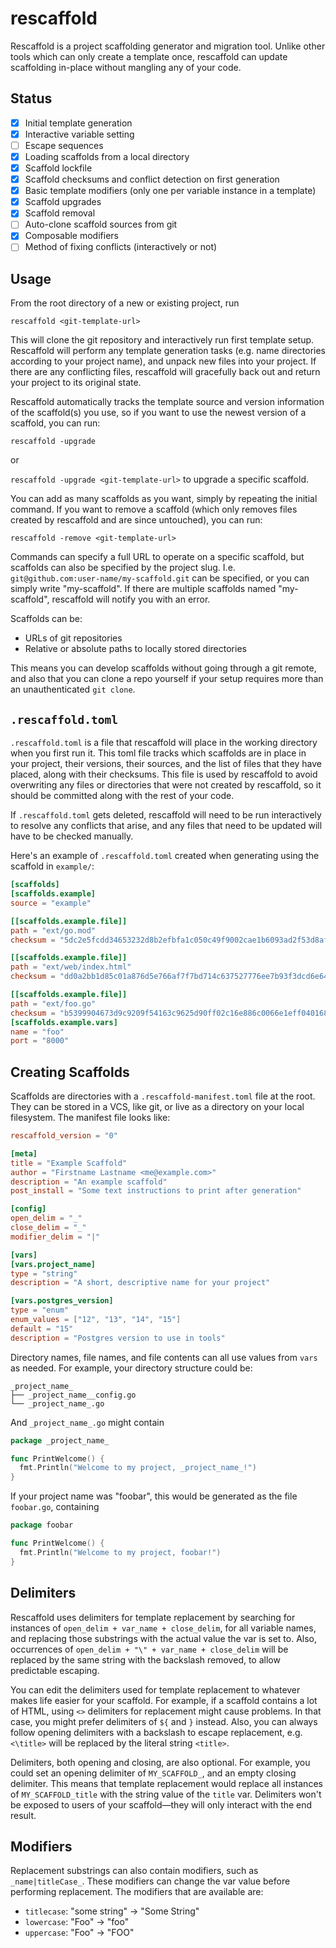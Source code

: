 # rescaffold

Rescaffold is a project scaffolding generator and migration tool. Unlike other tools which can only create a template once, rescaffold can update scaffolding in-place without mangling any of your code.

## Status

- [x] Initial template generation
- [x] Interactive variable setting
- [ ] Escape sequences
- [x] Loading scaffolds from a local directory
- [x] Scaffold lockfile
- [x] Scaffold checksums and conflict detection on first generation
- [x] Basic template modifiers (only one per variable instance in a template)
- [x] Scaffold upgrades
- [x] Scaffold removal
- [ ] Auto-clone scaffold sources from git
- [x] Composable modifiers
- [ ] Method of fixing conflicts (interactively or not)

## Usage

From the root directory of a new or existing project, run

`rescaffold <git-template-url>`

This will clone the git repository and interactively run first template setup. Rescaffold will perform any template generation tasks (e.g. name directories according to your project name), and unpack new files into your project. If there are any conflicting files, rescaffold will gracefully back out and return your project to its original state.

Rescaffold automatically tracks the template source and version information of the scaffold(s) you use, so if you want to use the newest version of a scaffold, you can run:

`rescaffold -upgrade`

or

`rescaffold -upgrade <git-template-url>` to upgrade a specific scaffold.

You can add as many scaffolds as you want, simply by repeating the initial command. If you want to remove a scaffold (which only removes files created by rescaffold and are since untouched), you can run:

`rescaffold -remove <git-template-url>`

Commands can specify a full URL to operate on a specific scaffold, but scaffolds can also be specified by the project slug. I.e. `git@github.com:user-name/my-scaffold.git` can be specified, or you can simply write "my-scaffold". If there are multiple scaffolds named "my-scaffold", rescaffold will notify you with an error.

Scaffolds can be:

- URLs of git repositories
- Relative or absolute paths to locally stored directories

This means you can develop scaffolds without going through a git remote, and also that you can clone a repo yourself if your setup requires more than an unauthenticated `git clone`.

## `.rescaffold.toml`

`.rescaffold.toml` is a file that rescaffold will place in the working directory when you first run it. This toml file tracks which scaffolds are in place in your project, their versions, their sources, and the list of files that they have placed, along with their checksums. This file is used by rescaffold to avoid overwriting any files or directories that were not created by rescaffold, so it should be committed along with the rest of your code.

If `.rescaffold.toml` gets deleted, rescaffold will need to be run interactively to resolve any conflicts that arise, and any files that need to be updated will have to be checked manually.

Here's an example of `.rescaffold.toml` created when generating using the scaffold in `example/`:

```toml
[scaffolds]
[scaffolds.example]
source = "example"

[[scaffolds.example.file]]
path = "ext/go.mod"
checksum = "5dc2e5fcdd34653232d8b2efbfa1c050c49f9002cae1b6093ad2f53d8af8b4c9"

[[scaffolds.example.file]]
path = "ext/web/index.html"
checksum = "dd0a2bb1d85c01a876d5e766af7f7bd714c637527776ee7b93f3dcd6e6497945"

[[scaffolds.example.file]]
path = "ext/foo.go"
checksum = "b5399904673d9c9209f54163c9625d90ff02c16e886c0066e1eff0401683cae5"
[scaffolds.example.vars]
name = "foo"
port = "8000"
```

## Creating Scaffolds

Scaffolds are directories with a `.rescaffold-manifest.toml` file at the root. They can be stored in a VCS, like git, or live as a directory on your local filesystem. The manifest file looks like:

```toml
rescaffold_version = "0"

[meta]
title = "Example Scaffold"
author = "Firstname Lastname <me@example.com>"
description = "An example scaffold"
post_install = "Some text instructions to print after generation"

[config]
open_delim = "_"
close_delim = "_"
modifier_delim = "|"

[vars]
[vars.project_name]
type = "string"
description = "A short, descriptive name for your project"

[vars.postgres_version]
type = "enum"
enum_values = ["12", "13", "14", "15"]
default = "15"
description = "Postgres version to use in tools"
```

Directory names, file names, and file contents can all use values from `vars` as needed. For example, your directory structure could be:

```
_project_name_
├── _project_name__config.go
└── _project_name_.go
```

And `_project_name_.go` might contain

```go
package _project_name_

func PrintWelcome() {
  fmt.Println("Welcome to my project, _project_name_!")
}
```

If your project name was "foobar", this would be generated as the file `foobar.go`, containing

```go
package foobar

func PrintWelcome() {
  fmt.Println("Welcome to my project, foobar!")
}
```

## Delimiters

Rescaffold uses delimiters for template replacement by searching for instances of `open_delim + var_name + close_delim`, for all variable names, and replacing those substrings with the actual value the var is set to. Also, occurrences of `open_delim + "\" + var_name + close_delim` will be replaced by the same string with the backslash removed, to allow predictable escaping.

You can edit the delimiters used for template replacement to whatever makes life easier for your scaffold. For example, if a scaffold contains a lot of HTML, using `<>` delimiters for replacement might cause problems. In that case, you might prefer delimiters of `${` and `}` instead. Also, you can always follow opening delimiters with a backslash to escape replacement, e.g. `<\title>` will be replaced by the literal string `<title>`.

Delimiters, both opening and closing, are also optional. For example, you could set an opening delimiter of `MY_SCAFFOLD_`, and an empty closing delimiter. This means that template replacement would replace all instances of `MY_SCAFFOLD_title` with the string value of the `title` var. Delimiters won't be exposed to users of your scaffold—they will only interact with the end result.

## Modifiers

Replacement substrings can also contain modifiers, such as `_name|titleCase_`. These modifiers can change the var value before performing replacement. The modifiers that are available are:

- `titlecase`: "some string" -> "Some String"
- `lowercase`: "Foo" -> "foo"
- `uppercase`: "Foo" -> "FOO"
